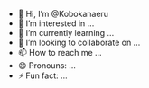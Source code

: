 - 👋 Hi, I’m @Kobokanaeru
- 👀 I’m interested in ...
- 🌱 I’m currently learning ...
- 💞️ I’m looking to collaborate on ...
- 📫 How to reach me ...
- 😄 Pronouns: ...
- ⚡ Fun fact: ...

<!---
KTokisaki/KTokisaki is a ✨ special ✨ repository because its `README.md` (this file) appears on your GitHub profile.
You can click the Preview link to take a look at your changes.
--->
